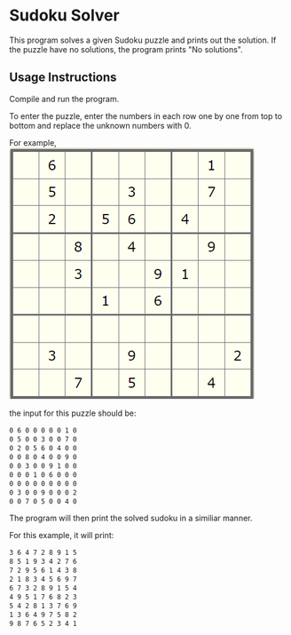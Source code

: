 # Sudoku Solver

This program solves a given Sudoku puzzle and prints out the solution.
If the puzzle have no solutions, the program prints "No solutions".

## Usage Instructions

Compile and run the program.

To enter the puzzle, enter the numbers in each row one by one from top to bottom and replace the unknown numbers with 0.

For example,
![image description](image.png)


the input for this puzzle should be:

```
0 6 0 0 0 0 0 1 0
0 5 0 0 3 0 0 7 0
0 2 0 5 6 0 4 0 0
0 0 8 0 4 0 0 9 0
0 0 3 0 0 9 1 0 0
0 0 0 1 0 6 0 0 0
0 0 0 0 0 0 0 0 0
0 3 0 0 9 0 0 0 2
0 0 7 0 5 0 0 4 0
```

The program will then print the solved sudoku in a similiar manner.

For this example, it will print:

```
3 6 4 7 2 8 9 1 5 
8 5 1 9 3 4 2 7 6 
7 2 9 5 6 1 4 3 8 
2 1 8 3 4 5 6 9 7 
6 7 3 2 8 9 1 5 4 
4 9 5 1 7 6 8 2 3 
5 4 2 8 1 3 7 6 9 
1 3 6 4 9 7 5 8 2 
9 8 7 6 5 2 3 4 1
```

